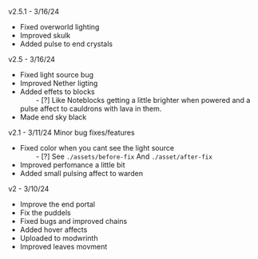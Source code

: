 v2.5.1 - 3/16/24
  - Fixed overworld lighting
  - Improved skulk
  - Added pulse to end crystals
        
v2.5 - 3/16/24
 - Fixed light source bug
 - Improved Nether ligting
 - Added effets to blocks       
  &nbsp;&nbsp;&nbsp;&nbsp;&nbsp;&nbsp;&nbsp;   - [?] Like Noteblocks getting a little brighter when powered and a pulse affect to cauldrons with lava in them.
 - Made end sky black 

v2.1 - 3/11/24
Minor bug fixes/features
 - Fixed color when you cant see the light source \
         &nbsp;&nbsp;&nbsp;&nbsp;&nbsp;&nbsp;&nbsp;   - [?] See `./assets/before-fix` And `./asset/after-fix`
 - Improved perfomance a little bit
 - Added small pulsing affect to warden
    


v2 - 3/10/24
 - Improve the end portal
 - Fix the puddels
 - Fixed bugs and improved chains
 - Added hover affects
 - Uploaded to modwrinth
 - Improved leaves movment